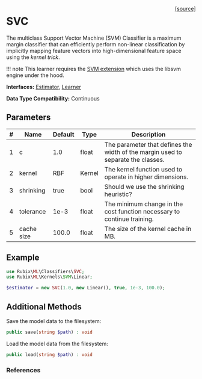 <span style="float:right;"><a href="https://github.com/RubixML/ML/blob/master/src/Classifiers/SVC.php">[source]</a></span>

# SVC
The multiclass Support Vector Machine (SVM) Classifier is a maximum margin classifier that can efficiently perform non-linear classification by implicitly mapping feature vectors into high-dimensional feature space using the *kernel trick*.

!!! note
    This learner requires the [SVM extension](https://php.net/manual/en/book.svm.php) which uses the libsvm engine under the hood.

**Interfaces:** [Estimator](../estimator.md), [Learner](../learner.md)

**Data Type Compatibility:** Continuous

## Parameters
| # | Name | Default | Type | Description |
|---|---|---|---|---|
| 1 | c | 1.0 | float | The parameter that defines the width of the margin used to separate the classes. |
| 2 | kernel | RBF | Kernel | The kernel function used to operate in higher dimensions. |
| 3 | shrinking | true | bool | Should we use the shrinking heuristic? |
| 4 | tolerance | 1e-3 | float | The minimum change in the cost function necessary to continue training. |
| 5 | cache size | 100.0 | float | The size of the kernel cache in MB. |

## Example
```php
use Rubix\ML\Classifiers\SVC;
use Rubix\ML\Kernels\SVM\Linear;

$estimator = new SVC(1.0, new Linear(), true, 1e-3, 100.0);
```

## Additional Methods
Save the model data to the filesystem:
```php
public save(string $path) : void
```

Load the model data from the filesystem:
```php
public load(string $path) : void
```

### References
[^1]: C. Chang et al. (2011). LIBSVM: A library for support vector machines.